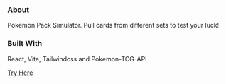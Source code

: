 ### About
Pokemon Pack Simulator. Pull cards from different sets to test your luck!
### Built With
React, Vite, Tailwindcss and Pokemon-TCG-API

[Try Here](https://pokemonpulls.onrender.com/)
